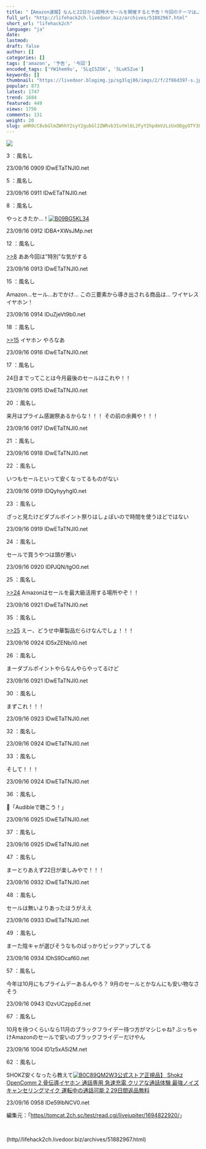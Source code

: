 ```yaml
---
title: "【Amazon速報】なんと22日から超特大セールを開催すると予告！今回のテーマは…ｗ→"
full_url: "http://lifehack2ch.livedoor.biz/archives/51882967.html"
short_url: "lifehack2ch"
language: "ja"
date: 
lastmod: 
draft: false
author: []
categories: []
tags: ['amazon', '予告', '今回']
encoded_tags: ['YW1hem9u', '5LqI5ZGK', '5LuK5Zue']
keywords: []
thumbnail: "https://livedoor.blogimg.jp/sg3lqj86/imgs/2/f/2f86d397-s.jpg"
popular: 873
latest: 1747
trend: 1684
featured: 449
views: 1756
comments: 131
weight: 20
slug: aHR0cC8vbGlmZWhhY2syY2gubGl2ZWRvb3IuYml6L2FyY2hpdmVzLzUxODgyOTY3Lmh0bWw=
---
```


![](https://livedoor.blogimg.jp/sg3lqj86/imgs/2/f/2f86d397-s.jpg)

<div><p class='t_name'>3 ：風名し</p> <p>23/09/16 0909 IDwETaTNJI0.net</p> <p class='t_name'>5 ：風名し</p> <p>23/09/16 0911 IDwETaTNJI0.net</p> <p class='t_name'>8 ：風名し</p> <p class='r2'>やっときたか…！<a href='https//www.amazon.co.jp/dp/B09BG5KL34/?tag=nishiky24-22' target='_blank'><img src='https//m.media-amazon.com/images/I/51QMmNnpETL._SL500_._SL500_.jpg' alt='B09BG5KL34' border='0'></a> </p><p>23/09/16 0912 IDBA+XWsJMp.net</p> <p class='t_name_res'>12 ：風名し</p> <p class='r5'><a href='#res_8'>>>8</a> ああ今回は”特別”な気がする </p><p>23/09/16 0913 IDwETaTNJI0.net</p> <p class='t_name'>15 ：風名し</p> <p class='r4'>Amazon…セール…おでかけ… この三要素から導き出される商品は… ワイヤレスイヤホン！ </p><p>23/09/16 0914 IDuZjeVt9b0.net</p> <p class='t_name_res'>18 ：風名し</p> <p class='r5'><a href='#res_15'>>>15</a> イヤホン やろなあ </p><p>23/09/16 0916 IDwETaTNJI0.net</p> <p class='t_name'>17 ：風名し</p> <p class='r5'>24日までってことは今月最後のセールはこれや！！ </p><p>23/09/16 0915 IDwETaTNJI0.net</p> <p class='t_name'>20 ：風名し</p> <p class='r5'>来月はプライム感謝祭あるからな！！！ その前の余興や！！！ </p><p>23/09/16 0917 IDwETaTNJI0.net</p> <p class='t_name'>21 ：風名し</p> <p>23/09/16 0918 IDwETaTNJI0.net</p> <p class='t_name'>22 ：風名し</p> <p class='r4'>いつもセールといって安くなってるものがない </p><p>23/09/16 0919 IDQyhyyhgl0.net</p> <p class='t_name'>23 ：風名し</p> <p class='r5'>ざっと見たけどダブルポイント祭りはしょぼいので時間を使うほどではない </p><p>23/09/16 0919 IDwETaTNJI0.net</p> <p class='t_name'>24 ：風名し</p> <p class='r4'>セールで買うやつは頭が悪い </p><p>23/09/16 0920 IDPJQN/tgO0.net</p> <p class='t_name_res'>25 ：風名し</p> <p class='r5'><a href='#res_24'>>>24</a> Amazonはセールを最大級活用する場所やぞ！！ </p><p>23/09/16 0921 IDwETaTNJI0.net</p> <p class='t_name_res'>35 ：風名し</p> <p class='r4'><a href='#res_25'>>>25</a> えー、どうせ中華製品だらけなんでしょ！！！ </p><p>23/09/16 0924 ID5xZENb/i0.net</p> <p class='t_name'>26 ：風名し</p> <p class='r5'>まーダブルポイントやらなんやらやってるけど </p><p>23/09/16 0921 IDwETaTNJI0.net</p> <p class='t_name'>30 ：風名し</p> <p class='r5'>まずこれ！！！ </p><p>23/09/16 0923 IDwETaTNJI0.net</p> <p class='t_name'>32 ：風名し</p> <p>23/09/16 0924 IDwETaTNJI0.net</p> <p class='t_name'>33 ：風名し</p> <p class='r5'>そして！！！ </p><p>23/09/16 0924 IDwETaTNJI0.net</p> <p class='t_name'>36 ：風名し</p> <p class='r5'>🐶「Audibleで聴こう！」 </p><p>23/09/16 0925 IDwETaTNJI0.net</p> <p class='t_name'>37 ：風名し</p> <p>23/09/16 0925 IDwETaTNJI0.net</p> <p class='t_name'>47 ：風名し</p> <p class='r5'>まーとりあえず22日が楽しみやで！！！ </p><p>23/09/16 0932 IDwETaTNJI0.net</p> <p class='t_name'>48 ：風名し</p> <p class='r5'>セールは無いよりあったほうがええ </p><p>23/09/16 0933 IDwETaTNJI0.net</p> <p class='t_name'>49 ：風名し</p> <p class='r4'>まーた陰キャが選びそうなものばっかりピックアップしてる </p><p>23/09/16 0934 IDhS9Dcaf60.net</p> <p class='t_name'>57 ：風名し</p> <p class='r4'>今年は10月にもプライムデーあるんやろ？ 9月のセールとかなんにも安い物なさそう </p><p>23/09/16 0943 IDzvUCzppEd.net</p> <p class='t_name'>67 ：風名し</p> <p class='r4'>10月を待つくらいなら11月のブラックフライデー待つ方がマシじゃね? ぶっちゃけAmazonのセールで安いのブラックフライデーだけやん </p><p>23/09/16 1004 ID1z5xA5i2M.net</p> <p class='t_name'>62 ：風名し</p> <p class='r2'>SHOKZ安くなったら教えて<a href='https//www.amazon.co.jp/dp/B0C89QM2W3/?tag=nishiky24-22' target='_blank'><img src='https//m.media-amazon.com/images/I/21NjiNd1vcL._SL500_.jpg' alt='B0C89QM2W3' border='0'></a><a href='https//www.amazon.co.jp/dp/B0C89QM2W3/?tag=nishiky24-22' target='_blank'>公式ストア正規品】 Shokz OpenComm 2 骨伝導イヤホン 通話専用 急速充電 クリアな通話体験 最強ノイズキャンセリングマイク 運転中の通話可能 2 29日間返品無料</a> </p><p>23/09/16 0958 IDe59IbNCV0.net</p> <p class='p_url'>編集元：「<a href='https//tomcat.2ch.sc/test/read.cgi/livejupiter/1694822920/' target='_blank'>https//tomcat.2ch.sc/test/read.cgi/livejupiter/1694822920/</a>」</p> <br clear='all'></div>

(http//lifehack2ch.livedoor.biz/archives/51882967.html)
